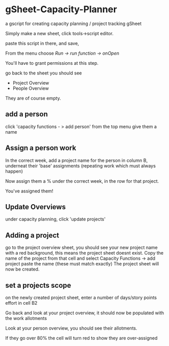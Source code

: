 # gSheet-Capacity-Planner
a gscript for creating capacity planning / project tracking gSheet

Simply make a new sheet, click tools->script editor.

paste this script in there, and save, 

From the menu choose *Run -> run function -> onOpen*

You'll have to grant permissions at this step.

go back to the sheet you should see
* Project Overview
* People Overview

They are of course empty.

## add a person
click 'capacity functions - > add person' from the top menu
give them a name

## Assign a person work
In the correct week, add a project name for the person in column B, underneat their 'base' assignments (repeating work which must always happen)

Now assign them a % under the correct week, in the row for that project.

You've assigned them!

## Update Overviews
under capacity planning, click 'update projects'

## Adding a project
go to the project overview sheet, you should see your new project name with a red background, this means the project sheet doesnt exist. Copy the name of the project from that cell and select
Capacity Functions -> add project
paste the name (these must match exactly)
The project sheet will now be created.

## set a projects scope
on the newly created project sheet, enter a number of days/story points effort in cell B2

Go back and look at your project overview, it should now be populated with the work allotments

Look at your person overview, you should see their allotments.

If they go over 80% the cell will turn red to show they are over-assigned
